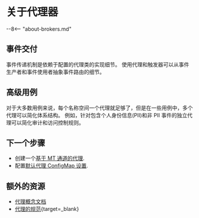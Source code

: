 # 关于代理器

--8<-- "about-brokers.md"

## 事件交付

事件传递机制是依赖于配置的代理类的实现细节。
使用代理和触发器可以从事件生产者和事件使用者抽象事件路由的细节。

## 高级用例

对于大多数用例来说，每个名称空间一个代理就足够了，但是在一些用例中，多个代理可以简化体系结构。
例如，针对包含个人身份信息(PII)和非 PII 事件的独立代理可以简化审计和访问控制规则。

## 下一个步骤

- 创建一个[基于 MT 通道的代理](create-mtbroker.md).
- 配置[默认代理 ConfigMap 设置](broker-admin-config-options.md).

## 额外的资源

- [代理概念文档](../../concepts/eventing-resources/brokers.md)
- [代理的规范](https://github.com/knative/specs/blob/main/specs/eventing/overview.md#broker){target=\_blank}
